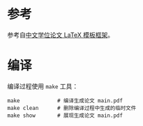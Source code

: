 # 参考
参考自[中文学位论文 LaTeX 模板框架](https://github.com/latexstudio/ChinaThesis)。


# 编译

编译过程使用 `make` 工具：
```
make            # 编译生成论文 main.pdf
make clean      # 删除编译过程中生成的临时文件
make show       # 展现生成论文 main.pdf
```

